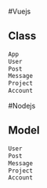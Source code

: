 #Vuejs

## Class

```bash
App
User
Post
Message
Project
Account

```

#Nodejs

## Model

```bash
User
Post
Message
Project
Account

```
